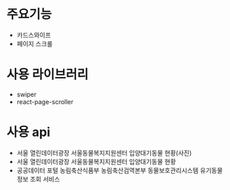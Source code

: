 # 주요기능

- 카드스와이프
- 페이지 스크롤

# 사용 라이브러리

- swiper
- react-page-scroller

# 사용 api

- 서울 열린데이터광장 서울동물복지지원센터 입양대기동물 현황(사진)
- 서울 열린데이터광장 서울동물복지지원센터 입양대기동물 현황
- 공공데이터 포털 농림축산식품부 농림축산검역본부 동물보호관리시스템 유기동물 정보 조회 서비스
